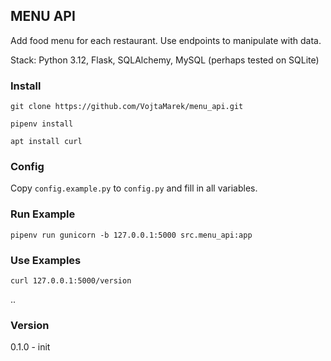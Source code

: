 ## MENU API
Add food menu for each restaurant. Use endpoints to manipulate with data.

Stack: Python 3.12, Flask, SQLAlchemy, MySQL (perhaps tested on SQLite)

### Install
`git clone https://github.com/VojtaMarek/menu_api.git`

`pipenv install`

`apt install curl`

### Config
Copy `config.example.py` to `config.py` and fill in all variables.

### Run Example
`pipenv run gunicorn -b 127.0.0.1:5000 src.menu_api:app`

### Use Examples
`curl 127.0.0.1:5000/version`

..

### Version 
0.1.0 - init
